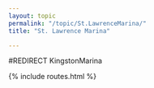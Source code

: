 ```yaml
---
layout: topic
permalink: "/topic/St.LawrenceMarina/"
title: "St. Lawrence Marina"

---
```


#REDIRECT KingstonMarina

{% include routes.html %}
